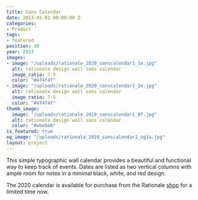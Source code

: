 ```yaml
---
title: Sans Calendar
date: 2013-01-01 00:00:00 Z
categories:
- Product
tags:
- featured
position: 30
year: 2013
images:
- image: "/uploads/rationale_2020_sanscalendar1_1e.jpg"
  alt: rationale design wall sans calendar
  image_ratio: 7-5
  color: "#4f4f4f"
- image: "/uploads/rationale_2020_sanscalendar1_2e.jpg"
  alt: rationale design wall sans calendar
  image_ratio: 7-5
  color: "#4f4f4f"
thumb_image:
  image: "/uploads/rationale_2019_sanscalendar1_0f.jpg"
  alt: rationale design wall sans calendar
  color: "#ebebeb"
is_featured: true
og_image: "/uploads/rationale_2020_sanscalendar1_og1a.jpg"
layout: project
---
```


This simple typographic wall calendar provides a beautiful and functional way to keep track of events. Dates are listed as two vertical columns with ample room for notes in a minimal black, white, and red design.

The 2020 calendar is available for purchase from the Rationale [shop](https://rationale-design.com/shop/sans-wall-calendar/) for a limited time now.
